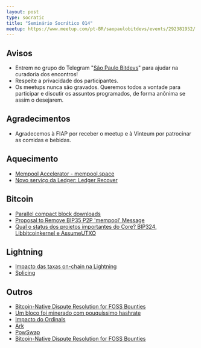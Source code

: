 ```yaml
---
layout: post
type: socratic
title: "Seminário Socrático 014"
meetup: https://www.meetup.com/pt-BR/saopaulobitdevs/events/292381952/
---
```


## Avisos

- Entrem no grupo do Telegram "[São Paulo Bitdevs](https://t.me/joinchat/lHusQ1bV9fUyNDY5)" para ajudar na curadoria dos encontros!
- Respeite a privacidade dos participantes. 
- Os meetups nunca são gravados. Queremos todos a vontade para participar e discutir os assuntos programados, de forma anônima se assim o desejarem.

## Agradecimentos

- Agradecemos à FIAP por receber o meetup e à Vinteum por patrocinar as comidas e bebidas.

## Aquecimento

- [Mempool Accelerator - mempool.space](https://twitter.com/mempool/status/1659619347910803466)
- [Novo serviço da Ledger: Ledger Recover](https://www.ledger.com/academy/what-is-ledger-recover)

## Bitcoin

- [Parallel compact block downloads](https://github.com/bitcoin/bitcoin/pull/27626)
- [Proposal to Remove BIP35 P2P 'mempool' Message](https://lists.linuxfoundation.org/pipermail/bitcoin-dev/2023-April/021562.html)
- [Qual o status dos projetos importantes do Core? BIP324, Libbitcoinkernel e AssumeUTXO](https://github.com/bitcoin/bitcoin/projects)

## Lightning

- [Impacto das taxas on-chain na Lightning](https://twitter.com/jamesob/status/1660343417900072965)
- [Splicing](https://lightningsplice.com/splicing_explained.html)

## Outros

- [Bitcoin-Native Dispute Resolution for FOSS Bounties](https://twitter.com/wadaniel/status/1658575110096207873?t=ZQ5U0fErYSt08BEEKMfiZg&s=08)
- [Um bloco foi minerado com pouquíssimo hashrate](https://twitter.com/ckpooldev/status/1660799764332519425)
- [Impacto do Ordinals](https://twitter.com/LaurentMT/status/1661364155096465413?t=NEH9Qvki7uZE261wHchfoQ&s=19)
- [Ark](https://www.arkpill.me/)
- [PowSwap](https://bitcoinops.org/en/newsletters/2023/05/10/)
- [Bitcoin-Native Dispute Resolution for FOSS Bounties](https://twitter.com/wadaniel/status/1658575110096207873)
